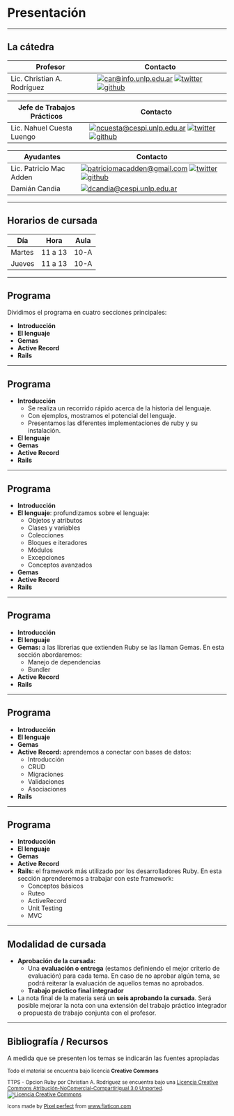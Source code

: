 # Presentación
----
## La cátedra 

| Profesor | Contacto |
| ---- | --- |
| Lic. Christian A. Rodríguez | [![car@info.unlp.edu.ar](static/mail.svg)](mailto:car@info.unlp.edu.ar "car@info.unlp.edu.ar")<!-- .element: class="social"--> [![twitter](static/twitter.svg)](https://twitter.com/car_unlp "twitter")<!-- .element: class="social"--> [![github](static/github.svg)](https://github.com/chrodriguez "github")<!-- .element: class="social"--> | 

| Jefe de Trabajos Prácticos | Contacto |
| ---- | --- |
| Lic. Nahuel Cuesta Luengo | [![ncuesta@cespi.unlp.edu.ar](static/mail.svg)](mailto:ncuesta@cespi.unlp.edu.ar "ncuesta@cespi.unlp.edu.ar")<!-- .element: class="social"--> [![twitter](static/twitter.svg)](https://twitter.com/ncuestal "twitter")<!-- .element: class="social"--> [![github](static/github.svg)](https://github.com/ncuesta "github")<!-- .element: class="social"--> |

| Ayudantes | Contacto |
| ---- | --- |
|Lic. Patricio Mac Adden | [![patriciomacadden@gmail.com](static/mail.svg)](mailto:patriciomacadden@gmail.com "patriciomacadden@gmail.com")<!-- .element: class="social"--> [![twitter](static/twitter.svg)](https://twitter.com/maxawen "twitter")<!-- .element: class="social"--> [![github](static/github.svg)](https://github.com/patriciomacadden "github")<!-- .element: class="social"--> | 
| Damián Candia | [![dcandia@cespi.unlp.edu.ar](static/mail.svg)](mailto:dcandia@cespi.unlp.edu.ar "dcandia@cespi.unlp.edu.ar")<!-- .element: class="social"--> |

----
## Horarios de cursada

| Día | Hora | Aula |
| --- | --- | --- |
| Martes | 11 a 13 | 10-A |
| Jueves | 11 a 13 | 10-A |

----
<!-- .slide: data-auto-animate -->
## Programa

Dividimos el programa en cuatro secciones principales:

* **Introducción**
* **El lenguaje**
* **Gemas**
* **Active Record**
* **Rails**
----
<!-- .slide: data-auto-animate -->
## Programa

* **Introducción**
  * Se realiza un recorrido rápido acerca de la historia del
  lenguaje.
  * Con ejemplos, mostramos el potencial del lenguaje.
  * Presentamos las diferentes implementaciones de ruby y su instalación.
* **El lenguaje**
* **Gemas**
* **Active Record**
* **Rails**
----
<!-- .slide: data-auto-animate -->
## Programa

* **Introducción**
* **El lenguaje**: profundizamos sobre el lenguaje:
  * Objetos y atributos
  * Clases y variables
  * Colecciones
  * Bloques e iteradores
  * Módulos
  * Excepciones
  * Conceptos avanzados
* **Gemas**
* **Active Record**
* **Rails**
----
<!-- .slide: data-auto-animate -->
## Programa

* **Introducción**
* **El lenguaje**
* **Gemas:** a las librerias que extienden Ruby se las llaman Gemas. En esta sección
abordaremos:
  * Manejo de dependencias
  * Bundler
* **Active Record**
* **Rails**

----
<!-- .slide: data-auto-animate -->
## Programa

* **Introducción**
* **El lenguaje**
* **Gemas**
* **Active Record:** aprendemos a conectar con bases de datos:
  * Introducción
  * CRUD
  * Migraciones
  * Validaciones
  * Asociaciones
* **Rails** 
----
<!-- .slide: data-auto-animate -->
## Programa

* **Introducción**
* **El lenguaje**
* **Gemas**
* **Active Record**
* **Rails:** el framework más utilizado por los desarrolladores Ruby. En esta sección
aprenderemos a trabajar con este framework:
  * Conceptos básicos
  * Ruteo
  * ActiveRecord
  * Unit Testing
  * MVC
----
## Modalidad de cursada

* **Aprobación de la cursada:** 
  * Una **evaluación o entrega** (estamos definiendo el mejor criterio
    de evaluación) para cada tema. En caso de no
    aprobar algún tema, se podrá reiterar la evaluación de aquellos temas no
    aprobados.
  * **Trabajo práctico final integrador**
* La nota final de la materia será un **seis aprobando la cursada**. Será
  posible mejorar la nota con una extensión del trabajo práctico integrador o
  propuesta de trabajo conjunta con el profesor.

----
## Bibliografía / Recursos
A medida que se presenten los temas se indicarán las fuentes apropiadas



<small>

Todo el material se encuentra bajo licencia **Creative Commons**

<span xmlns:dct="https://purl.org/dc/terms/" property="dct:title">TTPS - Opcion Ruby</span> por 
<span xmlns:cc="https://creativecommons.org/ns#" property="cc:attributionName">Christian A. Rodriguez</span> se encuentra bajo
una <a rel="license" href="https://creativecommons.org/licenses/by-nc-sa/3.0/deed.es">Licencia Creative Commons Atribución-NoComercial-CompartirIgual 3.0 Unported</a>.
<br />
<a rel="license" href="https://creativecommons.org/licenses/by-nc-sa/3.0/deed.es">
<img alt="Licencia Creative Commons" style="border-width:0" src="https://i.creativecommons.org/l/by-nc-sa/3.0/88x31.png" /></a>

<div>Icons made by <a href="https://www.flaticon.com/authors/pixel-perfect" title="Pixel perfect">Pixel perfect</a> from <a href="https://www.flaticon.com/" title="Flaticon">www.flaticon.com</a></div>

</small>

